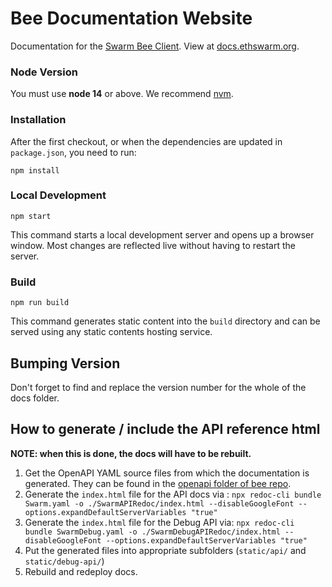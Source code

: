 # Bee Documentation Website

Documentation for the [Swarm Bee Client](https://github.com/ethersphere/bee). View at [docs.ethswarm.org](https://docs.ethswarm.org).

### Node Version

You must use **node 14** or above. We recommend [nvm](https://github.com/nvm-sh/nvm).

### Installation

After the first checkout, or when the dependencies are updated in
`package.json`, you need to run:

```
npm install
```

### Local Development

```
npm start
```

This command starts a local development server and opens up a browser
window. Most changes are reflected live without having to restart the
server.

### Build

```
npm run build
```

This command generates static content into the `build` directory and can be served using any static contents hosting service.

## Bumping Version

Don't forget to find and replace the version number for the whole of the docs folder. 

## How to generate / include the API reference html

**NOTE: when this is done, the docs will have to be rebuilt.**

1. Get the OpenAPI YAML source files from which the documentation is generated. They can be found in the [openapi folder of bee repo](https://github.com/ethersphere/bee/tree/master/openapi).
2. Generate the `index.html` file for the API docs via : `npx redoc-cli bundle Swarm.yaml -o ./SwarmAPIRedoc/index.html --disableGoogleFont --options.expandDefaultServerVariables "true"`
3. Generate the `index.html` file for the Debug API via: `npx redoc-cli bundle SwarmDebug.yaml -o ./SwarmDebugAPIRedoc/index.html --disableGoogleFont --options.expandDefaultServerVariables "true"`
4. Put the generated files into appropriate subfolders (`static/api/` and `static/debug-api/`)
5. Rebuild and redeploy docs.
